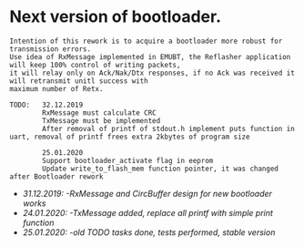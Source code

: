 # Next version of bootloader.

```
Intention of this rework is to acquire a bootloader more robust for transmission errors.
Use idea of RxMessage implemented in EMUBT, the Reflasher application will keep 100% control of writing packets,
it will relay only on Ack/Nak/Dtx responses, if no Ack was received it will retransmit unitl success with 
maximum number of Retx.
```

```
TODO:   32.12.2019
        RxMessage must calculate CRC
        TxMessage must be implemented
        After removal of printf of stdout.h implement puts function in uart, removal of printf frees extra 2kbytes of program size
        
        25.01.2020
        Support bootloader_activate flag in eeprom
        Update write_to_flash_mem function pointer, it was changed after Bootloader rework
```
        
* *31.12.2019: -RxMessage and CircBuffer design for new bootloader works*
* *24.01.2020: -TxMessage added, replace all printf with simple print function*
* *25.01.2020: -old TODO tasks done, tests performed, stable version*
